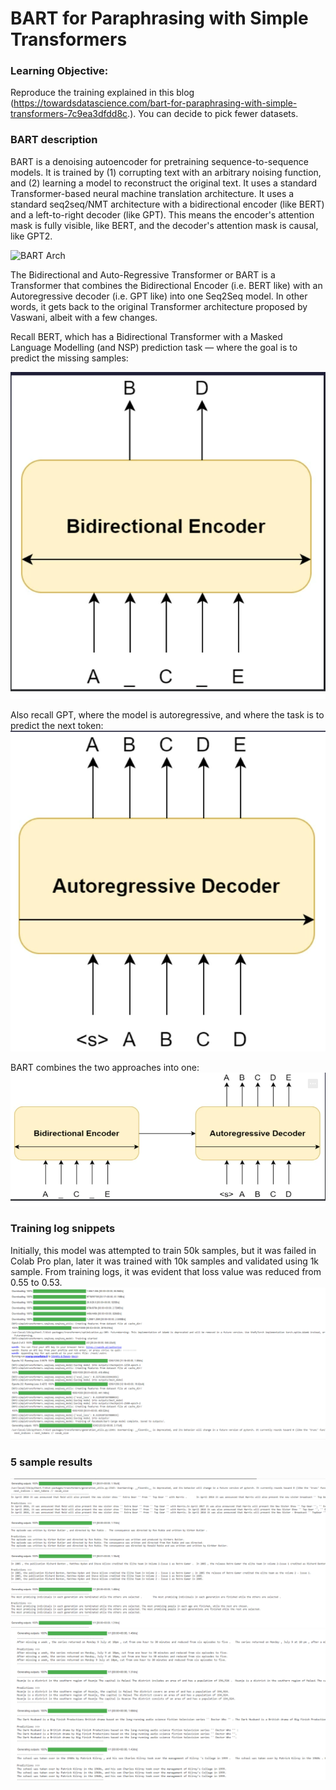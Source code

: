 # BART for Paraphrasing with Simple Transformers
### Learning Objective: 
Reproduce the training explained in this blog (https://towardsdatascience.com/bart-for-paraphrasing-with-simple-transformers-7c9ea3dfdd8c.). You can decide to pick fewer datasets.

### BART description 
BART is a denoising autoencoder for pretraining sequence-to-sequence models. It is trained by (1) corrupting text with an arbitrary noising function, and (2) learning a model to reconstruct the original text. It uses a standard Transformer-based neural machine translation architecture. It uses a standard seq2seq/NMT architecture with a bidirectional encoder (like BERT) and a left-to-right decoder (like GPT). This means the encoder's attention mask is fully visible, like BERT, and the decoder's attention mask is causal, like GPT2.

![BART Arch](https://production-media.paperswithcode.com/methods/Screen_Shot_2020-06-01_at_9.49.47_PM.png)

The Bidirectional and Auto-Regressive Transformer or BART is a Transformer that combines the Bidirectional Encoder (i.e. BERT like) with an Autoregressive decoder (i.e. GPT like) into one Seq2Seq model. In other words, it gets back to the original Transformer architecture proposed by Vaswani, albeit with a few changes.

Recall BERT, which has a Bidirectional Transformer with a Masked Language Modelling (and NSP) prediction task — where the goal is to predict the missing samples:

![BART](https://github.com/thamizhannal/END3.0/blob/main/Session11-BERT%20and%20BART/Task3_BART-for-paraphrasing-with-simple-transformers/imgs/BERT.png)

Also recall GPT, where the model is autoregressive, and where the task is to predict the next token:
![GPT](https://raw.githubusercontent.com/thamizhannal/END3.0/main/Session11-BERT%20and%20BART/Task3_BART-for-paraphrasing-with-simple-transformers/imgs/decoder.png)
 

BART combines the two approaches into one:
![BART](https://raw.githubusercontent.com/thamizhannal/END3.0/main/Session11-BERT%20and%20BART/Task3_BART-for-paraphrasing-with-simple-transformers/imgs/BART.png)
 
### Training log snippets
Initially, this model was attempted to train 50k samples, but it was failed in Colab Pro plan, later it was trained with 10k samples and validated using 1k sample.
From training logs, it was evident that loss value was reduced from 0.55 to 0.53.
![BARTTraining](https://raw.githubusercontent.com/thamizhannal/END3.0/main/Session11-BERT%20and%20BART/Task3_BART-for-paraphrasing-with-simple-transformers/imgs/BART_Training.png)
### 5 sample results
![BARTOut1](https://raw.githubusercontent.com/thamizhannal/END3.0/main/Session11-BERT%20and%20BART/Task3_BART-for-paraphrasing-with-simple-transformers/imgs/BART_out.png)
![BARTout2](https://raw.githubusercontent.com/thamizhannal/END3.0/main/Session11-BERT%20and%20BART/Task3_BART-for-paraphrasing-with-simple-transformers/imgs/BART_out1.png)

